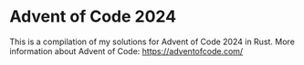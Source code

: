 # Advent of Code 2024

This is a compilation of my solutions for Advent of Code 2024 in Rust.
More information about Advent of Code: https://adventofcode.com/
